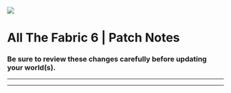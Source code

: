 [![](https://www.bisecthosting.com/images/CF/All_the_Fabric/BH_ATF_promo.webp)](https://bisecthosting.com/AMPZ?r=modrinth_ATFB6)

# All The Fabric 6 | Patch Notes
### Be sure to review these changes carefully before updating your world(s).

---

---
